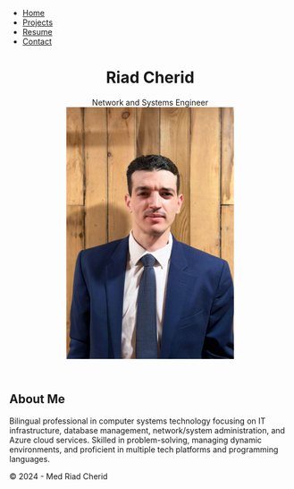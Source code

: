 <!DOCTYPE html>
<html lang="en">
<head>
  <meta charset="UTF-8">
  <meta name="viewport" content="width=device-width, initial-scale=1.0">
  <title>Home</title>
  <link rel="stylesheet" href="style.css">
</head>
<body>
  <nav>
    <div class="nav-container">
      <ul>
        <li><a href="index.html">Home</a></li>
        <li><a href="projects.html">Projects</a></li>
        <li><a href="resume.html">Resume</a></li>
        <li><a href="contact.html">Contact</a></li>
      </ul>
    </div>
  </nav>
  <header>
    <h1>Riad Cherid</h1>
    <p2>Network and Systems Engineer</p2>
    <img src="myimage1.jpg" alt="" style="max-width: 300px;">
  </header>
  <main>
    <section class="about-me">
      <h2>About Me</h2>
      <p3>Bilingual professional in computer systems technology focusing on IT infrastructure, database management, network/system administration, and Azure cloud services. Skilled in problem-solving, managing dynamic environments, and proficient in multiple tech platforms and programming languages.</p3>
    </section>
  </main>
  <footer>
    <p>&copy; 2024 - Med Riad Cherid</p>
  </footer>
</body>
</html>
